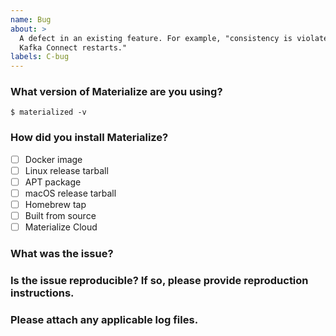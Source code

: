 ```yaml
---
name: Bug
about: >
  A defect in an existing feature. For example, "consistency is violated if
  Kafka Connect restarts."
labels: C-bug
---
```


<!--
Thanks for your feedback on Materialize! Please include the following
information in your bug report.
-->

### What version of Materialize are you using?

```
$ materialized -v

```

### How did you install Materialize?

<!-- Choose one. -->

* [ ] Docker image
* [ ] Linux release tarball
* [ ] APT package
* [ ] macOS release tarball
* [ ] Homebrew tap
* [ ] Built from source
* [ ] Materialize Cloud

### What was the issue?

### Is the issue reproducible? If so, please provide reproduction instructions.

### Please attach any applicable log files.

<!--
Consider including:
    * mzdata/materialized.log
    * Kafka logs, if using Kafka sources or sinks
    * Kinesis logs, if using Kinesis sources
-->
